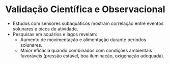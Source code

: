 # Validação Científica e Observacional

- Estudos com sensores subaquáticos mostram correlação entre eventos solunares e picos de atividade.
- Pesquisas em aquários e lagos revelam:
  - Aumento de movimentação e alimentação durante períodos solunares.
  - Maior eficácia quando combinados com condições ambientais favoráveis (pressão estável, boa iluminação, oxigenação adequada).
